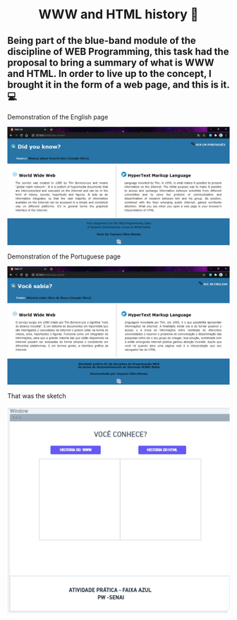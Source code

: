 # <div align="center"> WWW and HTML history :speech_balloon: </div>

## Being part of the blue-band module of the discipline of WEB Programming, this task had the proposal to bring a summary of what is WWW and HTML. In order to live up to the concept, I brought it in the form of a web page, and this is it. :computer:



Demonstration of the English page 

<img src="https://github.com/tayhsn/www_html/blob/main/img/demo-en.png" />

Demonstration of the Portuguese page

<img src="https://github.com/tayhsn/www_html/blob/main/img/demo-pt.png" />

That was the sketch

<img src="https://github.com/tayhsn/www_html/blob/main/img/z_esboco.png" />
